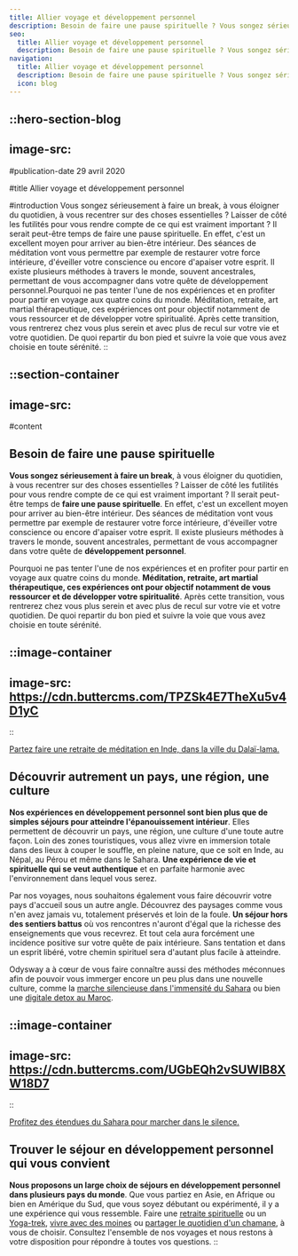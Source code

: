 ```yaml
---
title: Allier voyage et développement personnel
description: Besoin de faire une pause spirituelle ? Vous songez sérieusement à faire un break , à vous éloigner du quotidien, à vous recentrer sur des choses essentielles ? Laisser de côté les futilités pour vous rendre compte de ce qui est vraiment important ? Il serait peut-être temps de faire ...
seo:
  title: Allier voyage et développement personnel
  description: Besoin de faire une pause spirituelle ? Vous songez sérieusement à faire un break , à vous éloigner du quotidien, à vous recentrer sur des c
navigation:
  title: Allier voyage et développement personnel
  description: Besoin de faire une pause spirituelle ? Vous songez sérieusement à faire un break , à vous éloigner du quotidien, à vous recentrer sur des choses essentielles ? Laisser de côté les futilités pour vous rendre compte de ce qui est vraiment important ? Il serait peut-être temps de faire ...
  icon: blog
---
```


::hero-section-blog
---
image-src: 
---
#publication-date
29 avril 2020

#title
Allier voyage et développement personnel

#introduction
Vous songez sérieusement à faire un break, à vous éloigner du quotidien, à vous recentrer sur des choses essentielles ? Laisser de côté les futilités pour vous rendre compte de ce qui est vraiment important ? Il serait peut-être temps de faire une pause spirituelle. En effet, c'est un excellent moyen pour arriver au bien-être intérieur. Des séances de méditation vont vous permettre par exemple de restaurer votre force intérieure, d'éveiller votre conscience ou encore d'apaiser votre esprit. Il existe plusieurs méthodes à travers le monde, souvent ancestrales, permettant de vous accompagner dans votre quête de développement personnel.Pourquoi ne pas tenter l'une de nos expériences et en profiter pour partir en voyage aux quatre coins du monde. Méditation, retraite, art martial thérapeutique, ces expériences ont pour objectif notamment de vous ressourcer et de développer votre spiritualité. Après cette transition, vous rentrerez chez vous plus serein et avec plus de recul sur votre vie et votre quotidien. De quoi repartir du bon pied et suivre la voie que vous avez choisie en toute sérénité.
::

::section-container
---
image-src: 
---
#content
## Besoin de faire une pause spirituelle

  
**Vous songez sérieusement à faire un break**, à vous éloigner du quotidien, à vous recentrer sur des choses essentielles ? Laisser de côté les futilités pour vous rendre compte de ce qui est vraiment important ? Il serait peut-être temps de **faire une pause spirituelle**. En effet, c'est un excellent moyen pour arriver au bien-être intérieur. Des séances de méditation vont vous permettre par exemple de restaurer votre force intérieure, d'éveiller votre conscience ou encore d'apaiser votre esprit. Il existe plusieurs méthodes à travers le monde, souvent ancestrales, permettant de vous accompagner dans votre quête de **développement personnel**.  
  
Pourquoi ne pas tenter l'une de nos expériences et en profiter pour partir en voyage aux quatre coins du monde. **Méditation, retraite, art martial thérapeutique, ces expériences ont pour objectif notamment de vous ressourcer et de développer votre spiritualité**. Après cette transition, vous rentrerez chez vous plus serein et avec plus de recul sur votre vie et votre quotidien. De quoi repartir du bon pied et suivre la voie que vous avez choisie en toute sérénité.  
  

::image-container
---
image-src: https://cdn.buttercms.com/TPZSk4E7TheXu5v4D1yC
---
::

[Partez faire une retraite de méditation en Inde, dans la ville du Dalaï-lama.](https://odysway.com/voyages/retraite-meditation-inde)

## Découvrir autrement un pays, une région, une culture

  
**Nos expériences en développement personnel sont bien plus que de simples séjours pour atteindre l'épanouissement intérieur**. Elles permettent de découvrir un pays, une région, une culture d'une toute autre façon. Loin des zones touristiques, vous allez vivre en immersion totale dans des lieux à couper le souffle, en pleine nature, que ce soit en Inde, au Népal, au Pérou et même dans le Sahara. **Une expérience de vie et spirituelle qui se veut authentique** et en parfaite harmonie avec l'environnement dans lequel vous serez.  
  
Par nos voyages, nous souhaitons également vous faire découvrir votre pays d'accueil sous un autre angle. Découvrez des paysages comme vous n'en avez jamais vu, totalement préservés et loin de la foule. **Un séjour hors des sentiers battus** où vos rencontres n'auront d'égal que la richesse des enseignements que vous recevrez. Et tout cela aura forcément une incidence positive sur votre quête de paix intérieure. Sans tentation et dans un esprit libéré, votre chemin spirituel sera d'autant plus facile à atteindre.  
  
Odysway a à cœur de vous faire connaître aussi des méthodes méconnues afin de pouvoir vous immerger encore un peu plus dans une nouvelle culture, comme la [marche silencieuse dans l'immensité du Sahara](https://odysway.com/voyages/marche-silencieuse-sahara) ou bien une [digitale detox au Maroc](https://odysway.com/voyages/digital-detox-maroc).   
  

::image-container
---
image-src: https://cdn.buttercms.com/UGbEQh2vSUWIB8XW18D7
---
::

[Profitez des étendues du Sahara pour marcher dans le silence.](https://odysway.com/voyages/marche-silencieuse-sahara)

## Trouver le séjour en développement personnel qui vous convient

  
**Nous proposons un large choix de séjours en développement personnel dans plusieurs pays du monde**. Que vous partiez en Asie, en Afrique ou bien en Amérique du Sud, que vous soyez débutant ou expérimenté, il y a une expérience qui vous ressemble. Faire une [retraite spirituelle](https://odysway.com/voyages/retraite-meditation-inde) ou un [Yoga-trek](https://odysway.com/voyages/yoga-trek-himalaya), [vivre avec des moines](https://odysway.com/voyages/immersion-ecole-bouddhiste-nepal) ou [partager le quotidien d'un chamane](https://odysway.com/voyages/voyage-chamane-mongolie), à vous de choisir. Consultez l'ensemble de nos voyages et nous restons à votre disposition pour répondre à toutes vos questions.
::
